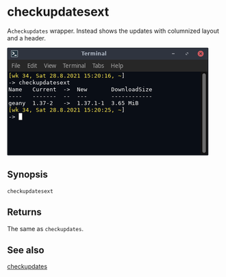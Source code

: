 # checkupdatesext

A`checkupdates` wrapper. Instead shows the updates with columnized layout and a header.

![](checkupdatesext.png)

## Synopsis

```
checkupdatesext
```
## Returns
The same as `checkupdates`.

## See also

[checkupdates](https://man.archlinux.org/man/checkupdates.8)
